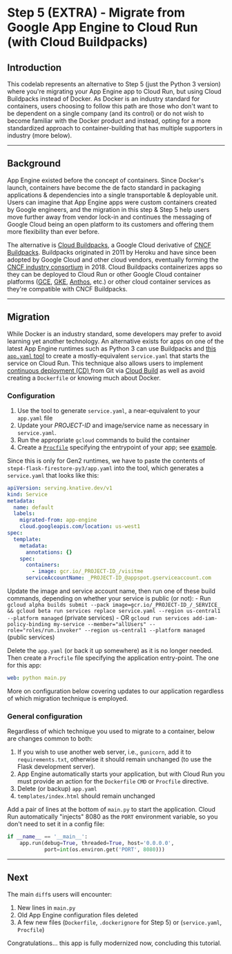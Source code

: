 # Step 5 (EXTRA) - Migrate from Google App Engine to Cloud Run (with Cloud Buildpacks)

## Introduction

This codelab represents an alternative to Step 5 (just the Python 3 version) where you're migrating your App Engine app to Cloud Run, but using Cloud Buildpacks instead of Docker. As Docker is an industry standard for containers, users choosing to follow this path are those who don't want to be dependent on a single company (and its control) or do not wish to become familiar with the Docker product and instead, opting for a more standardized approach to container-building that has multiple supporters in industry (more below).

---

## Background

App Engine existed before the concept of containers. Since Docker's launch, containers have become the de facto standard in packaging applications & dependencies into a single transportable & deployable unit. Users can imagine that App Engine apps were custom containers created by Google engineers, and the migration in this step & Step 5 help users move further away from vendor lock-in and continues the messaging of Google Cloud being an open platform to its customers and offering them more flexibility than ever before.

The alternative is [Cloud Buildpacks](https://github.com/GoogleCloudPlatform/buildpacks), a Google Cloud derivative of [CNCF Buildpacks](https://buildpacks.io/). Buildpacks originated in 2011 by Heroku and have since been adopted by Google Cloud and other cloud vendors, eventually forming the [CNCF industry consortium](https://www.cncf.io/about/members/) in 2018. Cloud Buildpacks containerizes apps so they can be deployed to Cloud Run or other Google Cloud container platforms ([GCE](https://cloud.google.com/compute), [GKE](https://cloud.google.com/kubernetes-engine), [Anthos](http://cloud.google.com/anthos), etc.) or other cloud container services as they're compatible with CNCF Buildpacks.

---

## Migration

While Docker is an industry standard, some developers may prefer to avoid learning yet another technology. An alternative exists for apps on one of the latest App Engine runtimes such as Python 3 can use Buildpacks and [this `app.yaml` tool](http://googlecloudplatform.github.io/app-engine-cloud-run-converter) to create a mostly-equivalent `service.yaml` that starts the service on Cloud Run. This technique also allows users to implement [continuous deployment (CD) ](https://cloud.google.com/run/docs/continuous-deployment-with-cloud-build)from Git via [Cloud Build](https://cloud.google.com/cloud-build) as well as avoid creating a `Dockerfile` or knowing much about Docker.

### Configuration

1. Use the tool to generate `service.yaml`, a near-equivalent to your `app.yaml` file
1. Update your _PROJECT-ID_ and image/service name as necessary in `service.yaml`.
1. Run the appropriate `gcloud` commands to build the container
1. Create a [`Procfile`](https://devcenter.heroku.com/articles/procfile) specifying the entrypoint of your app; see [example](https://devcenter.heroku.com/articles/getting-started-with-python#define-a-procfile).

Since this is only for Gen2 runtimes, we have to paste the contents of `step4-flask-firestore-py3/app.yaml` into the tool, which generates a `service.yaml` that looks like this:

```yml
apiVersion: serving.knative.dev/v1
kind: Service
metadata:
  name: default
  labels:
    migrated-from: app-engine
    cloud.googleapis.com/location: us-west1
spec:
  template:
    metadata:
      annotations: {}
    spec:
      containers:
        - image: gcr.io/_PROJECT-ID_/visitme
      serviceAccountName: _PROJECT-ID_@appspot.gserviceaccount.com
```

Update the image and service account name, then run one of these build commands, depending on whether your service is public (or not):
    - Run `gcloud alpha builds submit --pack image=gcr.io/_PROJECT-ID_/_SERVICE_ && gcloud beta run services replace service.yaml --region us-central1 --platform managed` (private services)
    - OR `gcloud run services add-iam-policy-binding my-service --member="allUsers" --role="roles/run.invoker" --region us-central1 --platform managed` (public services)

Delete the `app.yaml` (or back it up somewhere) as it is no longer needed. Then create a `Procfile` file specifying the application entry-point. The one for this app:

```yml
web: python main.py
```

More on configuration below covering updates to our application regardless of which migration technique is employed.

### General configuration

Regardless of which technique you used to migrate to a container, below are changes common to both:

1. If you wish to use another web server, i.e., `gunicorn`, add it to `requirements.txt`, otherwise it should remain unchanged (to use the Flask development server).
1. App Engine automatically starts your application, but with Cloud Run you must provide an action for the `Dockerfile` `CMD` or `Procfile` directive.
1. Delete (or backup) `app.yaml`
1. `templates/index.html` should remain unchanged

Add a pair of lines at the bottom of `main.py` to start the application. Cloud Run automatically "injects" 8080 as the `PORT` environment variable, so you don't need to set it in a config file:

```python
if __name__ == '__main__':
    app.run(debug=True, threaded=True, host='0.0.0.0',
            port=int(os.environ.get('PORT', 8080)))
```

---

## Next

The main `diff`s users will encounter:

1. New lines in `main.py`
1. Old App Engine configuration files deleted
1. A few new files (`Dockerfile`, `.dockerignore` for Step 5) or (`service.yaml`, `Procfile`)

Congratulations... this app is fully modernized now, concluding this tutorial.
